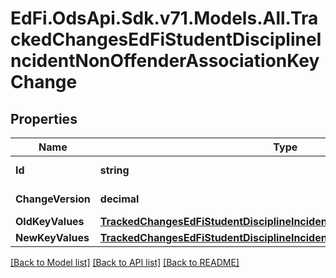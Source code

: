 # EdFi.OdsApi.Sdk.v71.Models.All.TrackedChangesEdFiStudentDisciplineIncidentNonOffenderAssociationKeyChange

## Properties

Name | Type | Description | Notes
------------ | ------------- | ------------- | -------------
**Id** | **string** | Resource identifier | [optional] 
**ChangeVersion** | **decimal** | Change version | [optional] 
**OldKeyValues** | [**TrackedChangesEdFiStudentDisciplineIncidentNonOffenderAssociationKey**](TrackedChangesEdFiStudentDisciplineIncidentNonOffenderAssociationKey.md) |  | [optional] 
**NewKeyValues** | [**TrackedChangesEdFiStudentDisciplineIncidentNonOffenderAssociationKey**](TrackedChangesEdFiStudentDisciplineIncidentNonOffenderAssociationKey.md) |  | [optional] 

[[Back to Model list]](../README.md#documentation-for-models) [[Back to API list]](../README.md#documentation-for-api-endpoints) [[Back to README]](../README.md)

